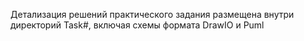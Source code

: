 Детализация решений практического задания размещена внутри директорий Task#, включая схемы формата DrawIO и Puml